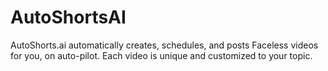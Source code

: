 # AutoShortsAI
AutoShorts.ai automatically creates, schedules, and posts Faceless videos for you, on auto-pilot. Each video is unique and customized to your topic.
